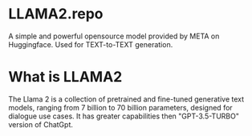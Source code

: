 # LLAMA2.repo
A simple and powerful opensource model provided by META on Huggingface. Used for TEXT-to-TEXT generation.

# What is LLAMA2
The Llama 2 is a collection of pretrained and fine-tuned generative text models, ranging from 7 billion to 70 billion parameters, designed for dialogue use cases. It has greater capabilities then "GPT-3.5-TURBO" version of ChatGpt.
